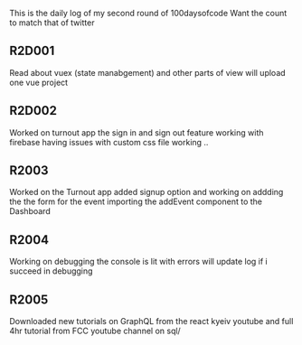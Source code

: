 This is the daily log of my second round of 100daysofcode
Want the count to match that of twitter 
## R2D001
Read about vuex (state manabgement) and other parts of view will upload one vue project 
## R2D002 
Worked on turnout app the sign in and sign out feature working with firebase having issues with custom css file working .. 
## R2003
Worked on the Turnout app added signup option and working on addding the the form for the event importing the addEvent component to the Dashboard 

## R2004
Working on debugging the console is lit with errors will update log if i succeed in debugging

## R2005 
Downloaded new tutorials on GraphQL from the react kyeiv youtube and full 4hr tutorial from FCC youtube channel on sql/
 
